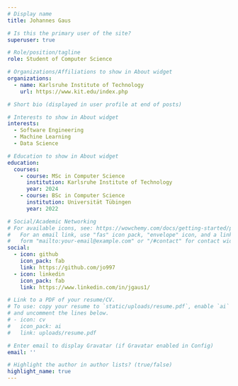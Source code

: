 ```yaml
---
# Display name
title: Johannes Gaus

# Is this the primary user of the site?
superuser: true

# Role/position/tagline
role: Student of Computer Science

# Organizations/Affiliations to show in About widget
organizations:
  - name: Karlsruhe Institute of Technology
    url: https://www.kit.edu/index.php

# Short bio (displayed in user profile at end of posts)

# Interests to show in About widget
interests:
  - Software Engineering
  - Machine Learning
  - Data Science

# Education to show in About widget
education:
  courses:
    - course: MSc in Computer Science
      institution: Karlsruhe Institute of Technology
      year: 2024
    - course: BSc in Computer Science
      institution: Universität Tübingen
      year: 2022

# Social/Academic Networking
# For available icons, see: https://wowchemy.com/docs/getting-started/page-builder/#icons
#   For an email link, use "fas" icon pack, "envelope" icon, and a link in the
#   form "mailto:your-email@example.com" or "/#contact" for contact widget.
social:
  - icon: github
    icon_pack: fab
    link: https://github.com/jo997
  - icon: linkedin
    icon_pack: fab
    link: https://www.linkedin.com/in/jgaus1/

# Link to a PDF of your resume/CV.
# To use: copy your resume to `static/uploads/resume.pdf`, enable `ai` icons in `params.toml`,
# and uncomment the lines below.
# - icon: cv
#   icon_pack: ai
#   link: uploads/resume.pdf

# Enter email to display Gravatar (if Gravatar enabled in Config)
email: ''

# Highlight the author in author lists? (true/false)
highlight_name: true
---
```

